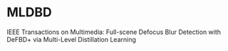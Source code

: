 # MLDBD
IEEE Transactions on Multimedia: Full-scene Defocus Blur Detection with DeFBD+ via Multi-Level Distillation Learning
